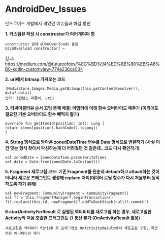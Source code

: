 # AndroidDev_Issues
안드로이드 개발에서 겪었던 이슈들과 해결 방안


**1. 커스텀뷰 작성 시 constructor가 여러개여야 함**  
```
constructor 앞에 @JvmOverloads 붙임  
@JvmOverload constructor( ~  
```   
참고: https://medium.com/@futureofdev/%EC%BD%94%ED%8B%80%EB%A6%B0-kotlin-customview-774e236ca034
   

**2. uri에서 bitmap 가져오는 코드** 
```
(MediaStore.Images.Media.getBitmap(this.getContentResolver(), data?.data))  
인자: (컨텐츠 리졸버, uri)
```
         
      
**3. 리싸이클러뷰 순서 꼬임 문제 해결: 어댑터에 아래 함수 오버라이드 해주기 (이외에도 필요한 기본 오버라이드 함수 빼먹지 말기)**
```
override fun getItemId(position: Int): Long {  
return items[position].hashCode().toLong()  
} 
```      
      

**4. String 형식으로 받아온 zonedDateTime 변수를 Date 형식으로 변환하기 (사실 이건 맞는 형식 찾아서 파싱하는게 더 어려웠던 것 같은데.. 코드 다시 확인하기)**
```
val zonedDate = ZonedDateTime.parse(writeTime)  
val date = Date.from(zonedDate.toInstant())
```
      
   
**5. Fragment 새로고침 코드: 기존 Fragment를 단순히 detach하고 attach하는 것이 아니라 새로운 프래그먼트 생성해 replace 처리(데이터 로딩 함수가 다시 처음부터 동작하도록 하기 위해)**
```
val newFragment: CommunityFragment = CommunityFragment()  
val ft = this.fragmentManager?.beginTransaction()  
ft?.replace(this.id, newFragment)?.addToBackStack(null)?.commit()  
```
      
     
 **6.startActivityForResult 로 실행된 액티비티를 새로고침 하는 경우, 새로고침한 Activity와 처음 호출한 프래그먼트 간 통신 불가 (OnActivityResult 활용)**   
```
새로고침을 액티비티 finish 후 프래그먼트 OnActivityResult에서 재호출로 구현, 화면전환 애니메이션 제거  
```
